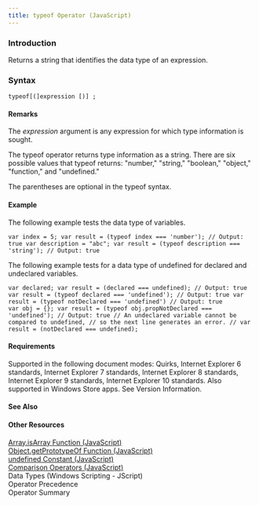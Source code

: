 ```yaml
---
title: typeof Operator (JavaScript)
---
```


### Introduction 

 Returns a string that identifies the data type of an expression.

### Syntax 

```
typeof[(]expression [)] ;
```

#### Remarks 

<div id="languageReferenceRemarksSection" class="section" name="collapseableSection" style="">
  <p xmlns:util="util">
    The <i>expression</i> argument is any expression for which type information is sought.
  </p>
  <p xmlns:util="util">
    The <span sdata="langKeyword" value="typeof"><span class="keyword">typeof</span></span> operator returns type information as a string. There are six possible values that <span sdata="langKeyword"
    value="typeof"><span class="keyword">typeof</span></span> returns: "number," "string," "boolean," "object," "function," and "undefined."
  </p>
  <p xmlns:util="util">
    The parentheses are optional in the <span sdata="langKeyword" value="typeof"><span class="keyword">typeof</span></span> syntax.
  </p>
</div>

#### Example 

<p xmlns:util="util">
  The following example tests the data type of variables.
</p>

```
var index = 5; var result = (typeof index === 'number'); // Output: true var description = "abc"; var result = (typeof description === 'string'); // Output: true
```

<p xmlns:util="util">
  The following example tests for a data type of <span sdata="langKeyword" value="undefined"><span class="keyword">undefined</span></span> for declared and undeclared variables.
</p>

```
var declared; var result = (declared === undefined); // Output: true var result = (typeof declared === 'undefined'); // Output: true var result = (typeof notDeclared === 'undefined') // Output: true
var obj = {}; var result = (typeof obj.propNotDeclared === 'undefined'); // Output: true // An undeclared variable cannot be compared to undefined, // so the next line generates an error. // var
result = (notDeclared === undefined);
```

#### Requirements 

<div id="requirementsTitleSection" class="section" name="collapseableSection" style="">
  <p xmlns:util="util"></p>
  <p>
    Supported in the following document modes: Quirks, Internet Explorer 6 standards, Internet Explorer 7 standards, Internet Explorer 8 standards, Internet Explorer 9 standards, Internet Explorer 10
    standards. Also supported in Windows Store apps. See Version Information.
  </p>
</div>

#### See Also 

<div id="seeAlsoSection" class="section" name="collapseableSection" style="">
  <h4 class="subHeading">
    Other Resources
  </h4>
  <div class="seeAlsoStyle">
    <span sdata="link" xmlns:util="util"><a href="58f7d2e0-d310-4292-b9bc-37a73c585780.htm">Array.isArray Function (JavaScript)</a></span>
  </div>
  <div class="seeAlsoStyle">
    <span sdata="link" xmlns:util="util"><a href="1c59cd7a-a7e2-4c5c-83ec-e6bd2b104d9f.htm">Object.getPrototypeOf Function (JavaScript)</a></span>
  </div>
  <div class="seeAlsoStyle">
    <span sdata="link" xmlns:util="util"><a href="2a689d7d-00b0-48fb-9c95-5c2867bde006.htm">undefined Constant (JavaScript)</a></span>
  </div>
  <div class="seeAlsoStyle">
    <span sdata="link" xmlns:util="util"><a href="084f90f0-d010-47cf-96dd-13d637fc9b68.htm">Comparison Operators (JavaScript)</a></span>
  </div>
  <div class="seeAlsoStyle">
    <span sdata="link" xmlns:util="util">Data Types (Windows Scripting - JScript)</span>
  </div>
  <div class="seeAlsoStyle">
    <span sdata="link" xmlns:util="util">Operator Precedence</span>
  </div>
  <div class="seeAlsoStyle">
    <span sdata="link" xmlns:util="util">Operator Summary</span>
  </div>
</div>

